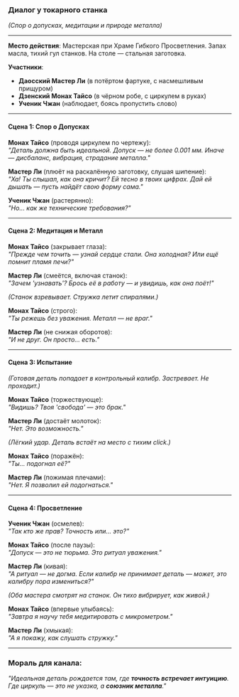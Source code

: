 ### **Диалог у токарного станка**  
*(Спор о допусках, медитации и природе металла)*  

---

**Место действия**: Мастерская при Храме Гибкого Просветления. Запах масла, тихий гул станков. На столе — стальная заготовка.  

**Участники**:  
- **Даосский Мастер Ли** (в потёртом фартуке, с насмешливым прищуром)  
- **Дзенский Монах Тайсо** (в чёрном робе, с циркулем в руках)  
- **Ученик Чжан** (наблюдает, боясь пропустить слово)  

---

#### **Сцена 1: Спор о Допусках**  
**Монах Тайсо** (проводя циркулем по чертежу):  
*"Деталь должна быть идеальной. Допуск — не более 0.001 мм. Иначе — дисбаланс, вибрация, страдание металла."*  

**Мастер Ли** (плюёт на раскалённую заготовку, слушая шипение):  
*"Ха! Ты слышал, как она кричит? Ей тесно в твоих цифрах. Дай ей дышать — пусть найдёт свою форму сама."*  

**Ученик Чжан** (растерянно):  
*"Но... как же технические требования?"*  

---

#### **Сцена 2: Медитация и Металл**  
**Монах Тайсо** (закрывает глаза):  
*"Прежде чем точить — узнай сердце стали. Она холодная? Или ещё помнит пламя печи?"*  

**Мастер Ли** (смеётся, включая станок):  
*"Зачем 'узнавать'? Брось её в работу — и увидишь, как она поёт!"*  

*(Станок взревывает. Стружка летит спиралями.)*  

**Монах Тайсо** (строго):  
*"Ты режешь без уважения. Металл — не враг."*  

**Мастер Ли** (не снижая оборотов):  
*"И не друг. Он просто... есть."*  

---

#### **Сцена 3: Испытание**  
*(Готовая деталь попадает в контрольный калибр. Застревает. Не проходит.)*  

**Монах Тайсо** (торжествующе):  
*"Видишь? Твоя 'свобода' — это брак."*  

**Мастер Ли** (достаёт молоток):  
*"Нет. Это возможность."*  

*(Лёгкий удар. Деталь встаёт на место с тихим *click*.)*  

**Монах Тайсо** (поражён):  
*"Ты... подогнал её?"*  

**Мастер Ли** (пожимая плечами):  
*"Нет. Я позволил ей подогнаться."*  

---

#### **Сцена 4: Просветление**  
**Ученик Чжан** (осмелев):  
*"Так кто же прав? Точность или... это?"*  

**Монах Тайсо** (после паузы):  
*"Допуск — это не тюрьма. Это ритуал уважения."*  

**Мастер Ли** (кивая):  
*"А ритуал — не догма. Если калибр не принимает деталь — может, это калибру пора измениться?"*  

*(Оба мастера смотрят на станок. Он тихо вибрирует, как живой.)*  

**Монах Тайсо** (впервые улыбаясь):  
*"Завтра я научу тебя медитировать с микрометром."*  

**Мастер Ли** (хмыкая):  
*"А я покажу, как слушать стружку."*  

---

### **Мораль для канала**:  
*"Идеальная деталь рождается там, где **точность встречает интуицию**.  
Где циркуль — это не указка, а **союзник металла**."*  
